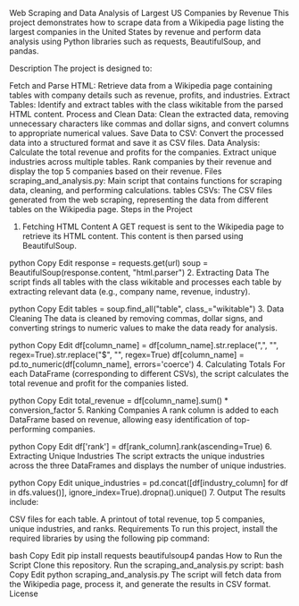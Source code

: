 Web Scraping and Data Analysis of Largest US Companies by Revenue
This project demonstrates how to scrape data from a Wikipedia page listing the largest companies in the United States by revenue and perform data analysis using Python libraries such as requests, BeautifulSoup, and pandas.

Description
The project is designed to:

Fetch and Parse HTML: Retrieve data from a Wikipedia page containing tables with company details such as revenue, profits, and industries.
Extract Tables: Identify and extract tables with the class wikitable from the parsed HTML content.
Process and Clean Data: Clean the extracted data, removing unnecessary characters like commas and dollar signs, and convert columns to appropriate numerical values.
Save Data to CSV: Convert the processed data into a structured format and save it as CSV files.
Data Analysis:
Calculate the total revenue and profits for the companies.
Extract unique industries across multiple tables.
Rank companies by their revenue and display the top 5 companies based on their revenue.
Files
scraping_and_analysis.py: Main script that contains functions for scraping data, cleaning, and performing calculations.
tables CSVs: The CSV files generated from the web scraping, representing the data from different tables on the Wikipedia page.
Steps in the Project
1. Fetching HTML Content
A GET request is sent to the Wikipedia page to retrieve its HTML content. This content is then parsed using BeautifulSoup.

python
Copy
Edit
response = requests.get(url)
soup = BeautifulSoup(response.content, "html.parser")
2. Extracting Data
The script finds all tables with the class wikitable and processes each table by extracting relevant data (e.g., company name, revenue, industry).

python
Copy
Edit
tables = soup.find_all("table", class_="wikitable")
3. Data Cleaning
The data is cleaned by removing commas, dollar signs, and converting strings to numeric values to make the data ready for analysis.

python
Copy
Edit
df[column_name] = df[column_name].str.replace(",", "", regex=True).str.replace("$", "", regex=True)
df[column_name] = pd.to_numeric(df[column_name], errors='coerce')
4. Calculating Totals
For each DataFrame (corresponding to different CSVs), the script calculates the total revenue and profit for the companies listed.

python
Copy
Edit
total_revenue = df[column_name].sum() * conversion_factor
5. Ranking Companies
A rank column is added to each DataFrame based on revenue, allowing easy identification of top-performing companies.

python
Copy
Edit
df['rank'] = df[rank_column].rank(ascending=True)
6. Extracting Unique Industries
The script extracts the unique industries across the three DataFrames and displays the number of unique industries.

python
Copy
Edit
unique_industries = pd.concat([df[industry_column] for df in dfs.values()], ignore_index=True).dropna().unique()
7. Output
The results include:

CSV files for each table.
A printout of total revenue, top 5 companies, unique industries, and ranks.
Requirements
To run this project, install the required libraries by using the following pip command:

bash
Copy
Edit
pip install requests beautifulsoup4 pandas
How to Run the Script
Clone this repository.
Run the scraping_and_analysis.py script:
bash
Copy
Edit
python scraping_and_analysis.py
The script will fetch data from the Wikipedia page, process it, and generate the results in CSV format.
License
